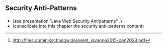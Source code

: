 ## Security Anti-Patterns

 - (see presentation "Java Web Security Antipatterns" [^dominik-anti-patterns])
 - (consolidate into this chapter the security anti-patterns content)


 [^dominik-anti-patterns]:http://files.dominikschadow.de/event_javaone2015-con2023.pdf
